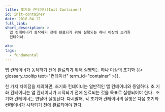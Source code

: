 ```yaml
---
title: 초기화 컨테이너(Init Container)
id: init-container
date: 2018-04-12
full_link:
short_description: >
  앱 컨테이너가 동작하기 전에 완료되기 위해 실행되는 하나 이상의 초기화
  컨테이너.

aka:
tags:
  - fundamental
---
```


앱 컨테이너가 동작하기 전에 완료되기 위해 실행되는 하나 이상의 초기화
{{< glossary_tooltip text="컨테이너" term_id="container" >}}.

<!--more-->

한 가지 차이점을 제외하면, 초기화 컨테이너는 일반적인 앱 컨테이너와 동일하다. 초
기화 컨테이너는 앱 컨테이너가 시작되기 전에 완료되는 것을 목표로 실행되어야 한다
. 초기화 컨테이너는 연달아 실행된다. 다시말해, 각 초기화 컨테이너의 실행은 다음
초기화 컨테이너가 시작되기 전에 완료되어야 한다.
